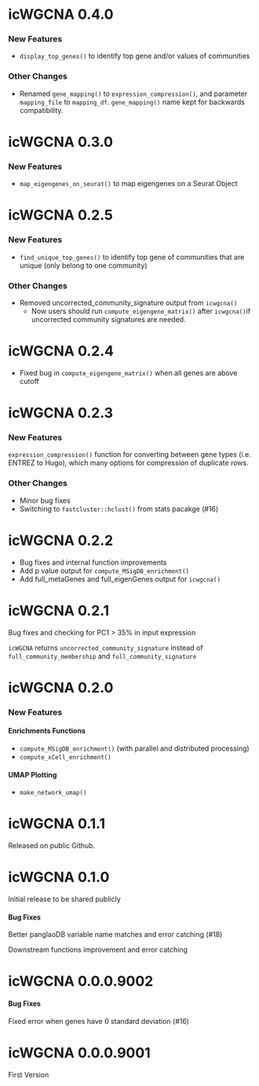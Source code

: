 # icWGCNA 0.4.0

### New Features

- `display_top_genes()` to identify top gene and/or values of communities

### Other Changes

- Renamed `gene_mapping()` to `expression_compression()`, and parameter 
`mapping_file` to `mapping_df`. `gene_mapping()` name kept for backwards 
compatibility.

# icWGCNA 0.3.0

### New Features

- `map_eigengenes_on_seurat()` to map eigengenes on a Seurat Object

# icWGCNA 0.2.5

### New Features

- `find_unique_top_genes()` to identify top gene of communities that are unique 
(only belong to one community)

### Other Changes

- Removed uncorrected_community_signature output from `icwgcna()`
    - Now users should run `compute_eigengene_matrix()` after 
    `icwgcna()`if uncorrected community signatures are needed.

# icWGCNA 0.2.4

- Fixed bug in `compute_eigengene_matrix()` when all genes are above cutoff

# icWGCNA 0.2.3

### New Features

`expression_compression()` function for converting between gene types (i.e. ENTREZ to
Hugo), which many options for compression of duplicate rows.

### Other Changes

- Minor bug fixes
- Switching to  `fastcluster::hclust()` from stats pacakge (#16)

# icWGCNA 0.2.2

- Bug fixes and internal function improvements
- Add p value output for `compute_MSigDB_enrichment()`
- Add full_metaGenes and full_eigenGenes output for `icwgcna()`

# icWGCNA 0.2.1

Bug fixes and checking for PC1 > 35% in input expression

`icWGCNA` returns `uncorrected_community_signature` instead of 
`full_community_membership` and `full_community_signature`

# icWGCNA 0.2.0

### New Features

#### Enrichments Functions
- `compute_MSigDB_enrichment()` (with parallel and distributed processing)
- `compute_xCell_enrichment()`

#### UMAP Plotting
- `make_network_umap()`

# icWGCNA 0.1.1

Released on public Github. 

# icWGCNA 0.1.0

Initial release to be shared publicly

#### Bug Fixes

Better panglaoDB variable name matches and error catching (#18)

Downstream functions improvement and error catching

# icWGCNA 0.0.0.9002

#### Bug Fixes

Fixed error when genes have 0 standard deviation (#16)


# icWGCNA 0.0.0.9001

First Version

